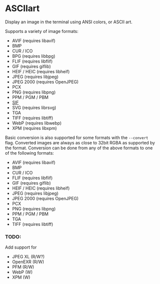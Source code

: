 # ASCIIart

Display an image in the terminal using ANSI colors, or ASCII art.

Supports a variety of image formats:

* AVIF (requires libavif)
* BMP
* CUR / ICO
* BPG (requires libbpg)
* FLIF (requires libflif)
* GIF (requires giflib)
* HEIF / HEIC (requires libheif)
* JPEG (requires libjpeg)
* JPEG 2000 (requires OpenJPEG)
* PCX
* PNG (requires libpng)
* PPM / PGM / PBM
* [SIF](https://adventofcode.com/2019/day/8)
* SVG (requires librsvg)
* TGA
* TIFF (requires libtiff)
* WebP (requires libwebp)
* XPM (requires libxpm)

Basic conversion is also supported for some formats with the `--convert` flag.
Converted images are always as close to 32bit RGBA as supported by the format.
Conversion can be done from any of the above formats to one of the following
formats:

* AVIF (requires libavif)
* BMP
* CUR / ICO
* FLIF (requires libflif)
* GIF (requires giflib)
* HEIF / HEIC (requires libheif)
* JPEG (requires libjpeg)
* JPEG 2000 (requires OpenJPEG)
* PCX
* PNG (requires libpng)
* PPM / PGM / PBM
* TGA
* TIFF (requires libtiff)

### TODO:

Add support for

* JPEG XL (R/W?)
* OpenEXR (R/W)
* PFM (R/W)
* WebP (W)
* XPM (W)
